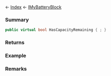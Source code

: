 ← [Index](Api-Index) ← [IMyBatteryBlock](Sandbox.ModAPI.Ingame.IMyBatteryBlock)

### Summary

```csharp
public virtual bool HasCapacityRemaining { ; }
```

### Returns

### Example

### Remarks

